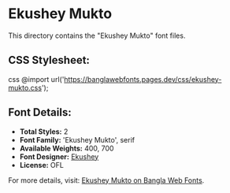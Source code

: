 # Ekushey Mukto

This directory contains the "Ekushey Mukto" font files.

## CSS Stylesheet:
css
@import url('https://banglawebfonts.pages.dev/css/ekushey-mukto.css');


## Font Details:
- **Total Styles:** 2
- **Font Family:** 'Ekushey Mukto', serif
- **Available Weights:** 400, 700
- **Font Designer:** [Ekushey](https://ekushey.org/)
- **License:** OFL

For more details, visit: [Ekushey Mukto on Bangla Web Fonts](https://banglawebfonts.pages.dev/ekushey-mukto/#about).
